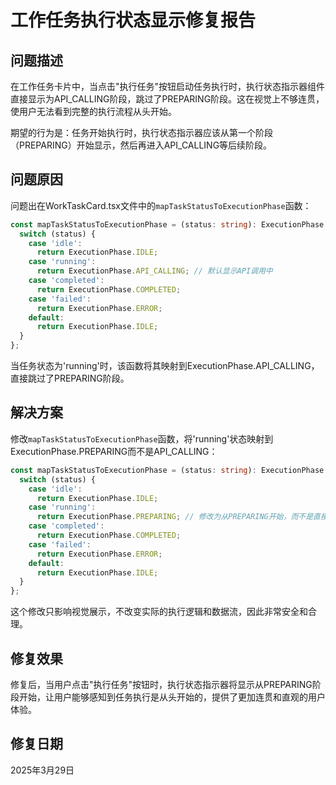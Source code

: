 # 工作任务执行状态显示修复报告

## 问题描述

在工作任务卡片中，当点击"执行任务"按钮启动任务执行时，执行状态指示器组件直接显示为API_CALLING阶段，跳过了PREPARING阶段。这在视觉上不够连贯，使用户无法看到完整的执行流程从头开始。

期望的行为是：任务开始执行时，执行状态指示器应该从第一个阶段（PREPARING）开始显示，然后再进入API_CALLING等后续阶段。

## 问题原因

问题出在WorkTaskCard.tsx文件中的`mapTaskStatusToExecutionPhase`函数：

```typescript
const mapTaskStatusToExecutionPhase = (status: string): ExecutionPhase => {
  switch (status) {
    case 'idle':
      return ExecutionPhase.IDLE;
    case 'running':
      return ExecutionPhase.API_CALLING; // 默认显示API调用中
    case 'completed':
      return ExecutionPhase.COMPLETED;
    case 'failed':
      return ExecutionPhase.ERROR;
    default:
      return ExecutionPhase.IDLE;
  }
};
```

当任务状态为'running'时，该函数将其映射到ExecutionPhase.API_CALLING，直接跳过了PREPARING阶段。

## 解决方案

修改`mapTaskStatusToExecutionPhase`函数，将'running'状态映射到ExecutionPhase.PREPARING而不是API_CALLING：

```typescript
const mapTaskStatusToExecutionPhase = (status: string): ExecutionPhase => {
  switch (status) {
    case 'idle':
      return ExecutionPhase.IDLE;
    case 'running':
      return ExecutionPhase.PREPARING; // 修改为从PREPARING开始，而不是直接跳到API_CALLING
    case 'completed':
      return ExecutionPhase.COMPLETED;
    case 'failed':
      return ExecutionPhase.ERROR;
    default:
      return ExecutionPhase.IDLE;
  }
};
```

这个修改只影响视觉展示，不改变实际的执行逻辑和数据流，因此非常安全和合理。

## 修复效果

修复后，当用户点击"执行任务"按钮时，执行状态指示器将显示从PREPARING阶段开始，让用户能够感知到任务执行是从头开始的，提供了更加连贯和直观的用户体验。

## 修复日期

2025年3月29日
